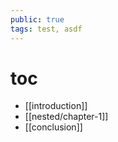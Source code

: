 ```yaml
---
public: true
tags: test, asdf
---
```


# toc
- [[introduction]]
- [[nested/chapter-1]]
- [[conclusion]]